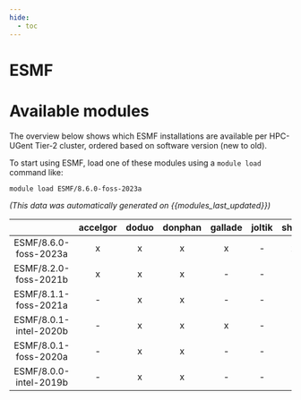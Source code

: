 ```yaml
---
hide:
  - toc
---
```


ESMF
====

# Available modules


The overview below shows which ESMF installations are available per HPC-UGent Tier-2 cluster, ordered based on software version (new to old).

To start using ESMF, load one of these modules using a `module load` command like:

```shell
module load ESMF/8.6.0-foss-2023a
```

*(This data was automatically generated on {{modules_last_updated}})*  

| |accelgor|doduo|donphan|gallade|joltik|shinx|skitty|
| :---: | :---: | :---: | :---: | :---: | :---: | :---: | :---: |
|ESMF/8.6.0-foss-2023a|x|x|x|x|-|x|x|
|ESMF/8.2.0-foss-2021b|x|x|x|-|-|-|-|
|ESMF/8.1.1-foss-2021a|-|x|x|-|-|-|-|
|ESMF/8.0.1-intel-2020b|-|x|x|x|-|-|-|
|ESMF/8.0.1-foss-2020a|-|x|x|-|-|-|-|
|ESMF/8.0.0-intel-2019b|-|x|x|-|-|-|-|

